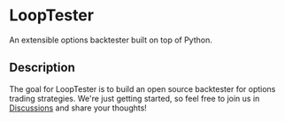 # LoopTester
An extensible options backtester built on top of Python.

## Description
The goal for LoopTester is to build an open source backtester for options trading strategies. We're just getting started, so feel free to join us in [Discussions](https://github.com/pattertj/LoopTester/discussions) and share your thoughts!
